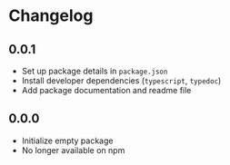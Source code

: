 # Changelog

## 0.0.1

- Set up package details in `package.json`
- Install developer dependencies (`typescript`, `typedoc`)
- Add package documentation and readme file

## 0.0.0

- Initialize empty package
- No longer available on npm
